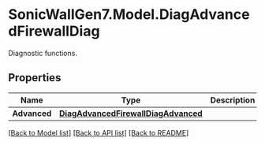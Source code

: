 # SonicWallGen7.Model.DiagAdvancedFirewallDiag
Diagnostic functions.

## Properties

Name | Type | Description | Notes
------------ | ------------- | ------------- | -------------
**Advanced** | [**DiagAdvancedFirewallDiagAdvanced**](DiagAdvancedFirewallDiagAdvanced.md) |  | [optional] 

[[Back to Model list]](../README.md#documentation-for-models) [[Back to API list]](../README.md#documentation-for-api-endpoints) [[Back to README]](../README.md)

